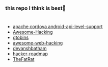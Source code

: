 ### this repo I think is best👋

#
- [apache cordova android-api-level-support](https://cordova.apache.org/docs/en/latest/guide/platforms/android/index.html#android-api-level-support)
- [Awesome-Hacking](https://github.com/Hack-with-Github/Awesome-Hacking) 
- [gtobins](https://github.com/gtfobins)
- [awesome-web-hacking](https://github.com/infoslack/awesome-web-hacking)
- [devanshbatham ](https://github.com/devanshbatham )
- [hacker-roadmap](https://github.com/sundowndev/hacker-roadmap)
- [TheFatRat](https://github.com/Screetsec/TheFatRat)
#
<!--
 [title](link)
 [title](link)

 [x]
 https://docs.github.com/en/get-started/writing-on-github/getting-started-with-writing-and-formatting-on-github/basic-writing-and-formatting-syntax#quoting-text

 https://www.makeareadme.com/
  
  
Here is a simple footnote[^1].

A footnote can also have multiple lines[^2].

[^1]: My reference.
[^2]: To add line breaks within a footnote, prefix new lines with 2 spaces.
  This is a second line. -->



